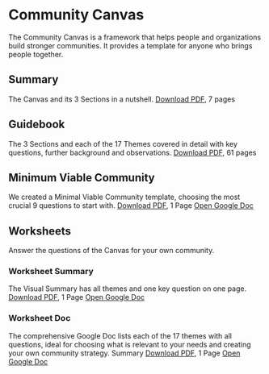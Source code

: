 # Community Canvas

The Community Canvas is a framework that helps people and organizations build stronger communities. It provides a template for anyone who brings people together.

## Summary
The Canvas and its 3 Sections in a nutshell.
[Download PDF,](https://github.com/communitycanvas/documents/raw/master/CommunityCanvas-Summary.pdf) 7 pages

## Guidebook
The 3 Sections and each of the 17 Themes covered in detail with key questions, further background and observations.
[Download PDF](https://github.com/communitycanvas/documents/raw/master/CommunityCanvas-Guidebook.pdf), 61 pages

## Minimum Viable Community
We created a Minimal Viable Community template, choosing the most crucial 9 questions to start with.
[Download PDF](https://github.com/communitycanvas/documents/raw/master/CommunityCanvas-Worksheet-Summary.pdf), 1 Page
[Open Google Doc](https://docs.google.com/document/d/1fyuwwqX911i9CK1BjY8jXkk3v2m8ZCHeV3dVqYuDiGM/edit)

## Worksheets
Answer the questions of the Canvas for your own community.

### Worksheet Summary
The Visual Summary has all themes and one key question on one page.
[Download PDF](https://github.com/communitycanvas/documents/raw/master/CommunityCanvas-Worksheet-Summary.pdf), 1 Page
[Open Google Doc](https://docs.google.com/document/d/1fyuwwqX911i9CK1BjY8jXkk3v2m8ZCHeV3dVqYuDiGM/edit)

### Worksheet Doc
The comprehensive Google Doc lists each of the 17 themes with all questions, ideal for choosing what is relevant to your needs and creating your own community strategy.
Summary
[Download PDF](https://github.com/communitycanvas/documents/raw/master/CommunityCanvas-Worksheet-Summary.pdf), 1 Page
[Open Google Doc](https://docs.google.com/document/d/1fyuwwqX911i9CK1BjY8jXkk3v2m8ZCHeV3dVqYuDiGM/edit)